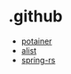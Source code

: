 # .github

* [potainer](https://github.com/portainer/portainer)
* [alist](https://github.com/AlistGo/alist)
* [spring-rs](https://github.com/spring-rs/spring-rs)
